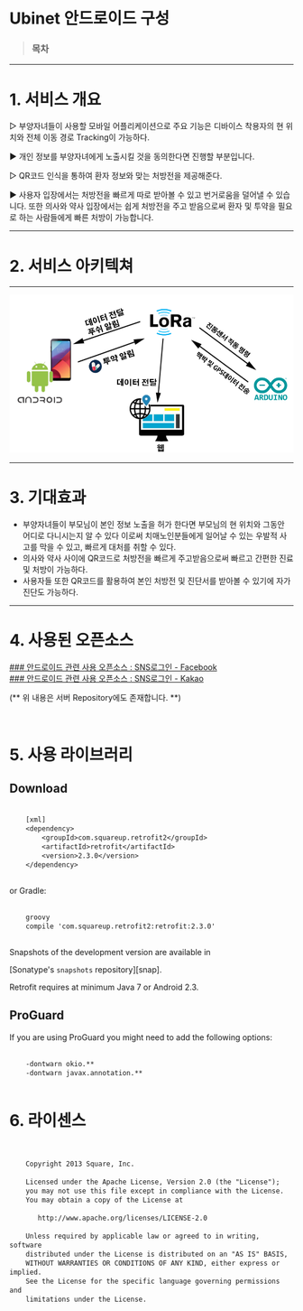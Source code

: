 # Ubinet 안드로이드 구성

>### 목차

<hr /> 


#  1. 서비스 개요


▷  부양자녀들이 사용할 모바일 어플리케이션으로 주요 기능은 
   디바이스 착용자의 현 위치와 전체 이동 경로 Tracking이 가능하다.
   
▶ 개인 정보를 부양자녀에게 노출시킬 것을 동의한다면 진행할 부분입니다.



▷ QR코드 인식을 통하여 환자 정보와 맞는 처방전을 제공해준다.

▶ 사용자 입장에서는 처방전을 빠르게 따로 받아볼 수 있고 번거로움을 덜어낼 수 있습니다. 
   또한 의사와 약사 입장에서는 쉽게 처방전을 주고 받음으로써 환자 및 투약을 필요로 하는
   사람들에게 빠른 처방이 가능합니다.


<hr />




# 2.  서비스 아키텍쳐
---
<img src="./app_system.PNG"/>

<hr />

# 3.  기대효과 

-  부양자녀들이 부모님이 본인 정보 노출을 허가 한다면 부모님의 현 위치와 그동안 어디로 다니시는지
 알 수 있다  이로써 치매노인분들에게 일어날 수 있는 우발적 사고를 막을 수 있고, 빠르게 대처를 취할 수 있다.
-  의사와 약사 사이에 QR코드로 처방전을 빠르게 주고받음으로써 빠르고 간편한 진료 및 처방이 가능하다.
-  사용자들 또한 QR코드를 활용하여 본인 처방전 및 진단서를 받아볼 수 있기에 자가 진단도 가능하다.
 

<hr />


# 4.  사용된 오픈소스 

<a href="https://github.com/Haamseongho/ubinet_Server/tree/master/fb_login">
### 안드로이드 관련 사용 오픈소스 : SNS로그인 - Facebook
</a>

<br />

<a href="https://github.com/Haamseongho/ubinet_Server/tree/master/kk_login">
### 안드로이드 관련 사용 오픈소스 : SNS로그인 - Kakao
</a>


<br />


(**	 위 내용은 서버 Repository에도 존재합니다. 	**)


<br />


# 5. 사용 라이브러리

Download
--------
```

	[xml]
	<dependency>
  		<groupId>com.squareup.retrofit2</groupId>
  		<artifactId>retrofit</artifactId>
  		<version>2.3.0</version>
	</dependency>


```
or Gradle:

```

	groovy
	compile 'com.squareup.retrofit2:retrofit:2.3.0'


```

Snapshots of the development version are available in
 
[Sonatype's `snapshots` repository][snap].

Retrofit requires at minimum Java 7 or Android 2.3.


ProGuard
--------

If you are using ProGuard you might need to add the following options:
```

	-dontwarn okio.**
	-dontwarn javax.annotation.**


```


# 6.  라이센스
```


	Copyright 2013 Square, Inc.
	
	Licensed under the Apache License, Version 2.0 (the "License");
	you may not use this file except in compliance with the License.
	You may obtain a copy of the License at
	
	   http://www.apache.org/licenses/LICENSE-2.0
	
	Unless required by applicable law or agreed to in writing, software
	distributed under the License is distributed on an "AS IS" BASIS,
	WITHOUT WARRANTIES OR CONDITIONS OF ANY KIND, either express or implied.
	See the License for the specific language governing permissions and
	limitations under the License.
	

```


